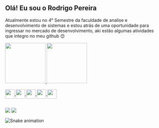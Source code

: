 ## Olá! Eu sou o Rodrigo Pereira
 Atualmente estou no 4° Semestre da faculdade de analise e desenvolvimento de sistemas e estou atrás de uma oportunidade para ingressar no mercado de desenvolvimento, aki estão algumas atividades que integro no meu github 😊
<div>
  <a href="https://github.com/Rodrigop01">
  <img height="130em" src="https://github-readme-stats.vercel.app/api?username=Rodrigop01&hide=contribs,prs&show_icons=true&theme=dark&">
  <img height="130em" src="https://github-readme-stats.vercel.app/api/top-langs/?username=Rodrigop01&layout=compact&theme=dark">
</div>

<div style="display: inline_block"><br>
  <img align="center" height="30" src="https://cdn.jsdelivr.net/gh/devicons/devicon/icons/python/python-original.svg"/>
  <img align="center" height="30" src="https://cdn.jsdelivr.net/gh/devicons/devicon/icons/java/java-original-wordmark.svg"/>
  <img align="center" height="30" src="https://cdn.jsdelivr.net/gh/devicons/devicon/icons/html5/html5-original-wordmark.svg"/>
  <img align="center" height="30" src="https://cdn.jsdelivr.net/gh/devicons/devicon/icons/css3/css3-original-wordmark.svg"/>
  <img align="center" height="30" src="https://cdn.jsdelivr.net/gh/devicons/devicon/icons/javascript/javascript-original.svg"/>
</div>
  
 ##
  
<div>
  <a href="mailto:contato.rodrigo121@gmail.com" target="_blank"><img src="https://img.shields.io/badge/Gmail-D14836?style=for-the-badge&logo=gmail&logoColor=white" target="_blank"></a>
  <a href="https://www.linkedin.com/in/rodrigo-alexandre-2203241b9/" target="_blank"><img src="https://img.shields.io/badge/LinkedIn-0077B5?style=for-the-badge&logo=linkedin&logoColor=white" target="_blank"></a>

  ![Snake animation](https://github.com/Rodrigop01/Rodrigop01/blob/output/github-contribution-grid-snake.svg)

  </div>


